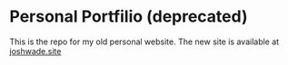 # Personal Portfilio (deprecated)

This is the repo for my old personal website. The new site is available at [joshwade.site](https://joshwade.site)

